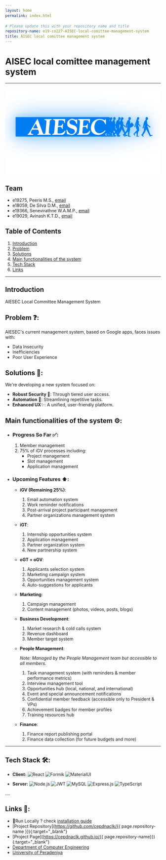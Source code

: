 ```yaml
---
layout: home
permalink: index.html

# Please update this with your repository name and title
repository-name: e19-co227-AISEC-local-comittee-management-system
title: AISEC local comittee management system
---
```


[comment]: # "This is the standard layout for the project, but you can clean this and use your own template"

# AISEC local comittee management system

---

<!-- 
This is a sample image, to show how to add images to your page. To learn more options, please refer [this](https://projects.ce.pdn.ac.lk/docs/faq/how-to-add-an-image/)

![Sample Image](./images/sample.png)
 -->
<div class="figure container">
<img class="mx-auto d-block" src="./images/AIESEC_logo_glow.png" alt="Sample Image" width="500" />
<!-- <p class="caption text-center">Aiesec</p> -->
</div>

## Team
-  e19275, Peeris M.S., [email](mailto:e19275@eng.pdn.ac.lk)
-  e18059, De Silva D.M., [email](mailto:e18059@eng.pdn.ac.lk)
-  e19366, Senevirathne W.A.M.P., [email](mailto:e19366@eng.pdn.ac.lk)
-  e19029, Avinash K.T.D., [email](mailto:e19029@eng.pdn.ac.lk)

## Table of Contents
1. [Introduction](#introduction)
2. [Problem](#problem)
3. [Solutions](#solutions)
4. [Main functionalities of the system](#main-functionalities-of-the-system)
5. [Tech Stack](#tech-stack-🛠️)
6. [Links](#links)

---

## Introduction

AIESEC Local Committee Management System

## Problem ❓:

AIESEC's current management system, based on Google apps, faces issues with:

- Data Insecurity
- Inefficiencies
- Poor User Experience

## Solutions 💭:

We're developing a new system focused on:

- **Robust Security 🔐**: Through tiered user access.
- **Automation** 🤖: Streamlining repetitive tasks.
- **Enhanced UX**✨: A unified, user-friendly platform.

## Main functionalities of the system ⚙️:

- ### Progress So Far ✅:

    1. Member management 
    2. 75% of iGV processes including:
        - Project management
        - Slot management
        - Application management

- ### Upcoming Features ⬆️:

    - **iGV (Remaining 25%)**: 
        1. Email automation system
        2. Work reminder notifications
        3. Post-arrival project participant management
        4. Partner organizations management system
    
    - **iGT**: 
        1. Internship opportunities system
        2. Application management
        3. Partner organization system 
        4. New partnership system

    - **oGT + oGV**: 
        1. Applicants selection system
        2. Marketing campaign system
        3. Opportunities management system
        4. Auto-suggestions for applicants

    - **Marketing**: 
        1. Campaign management
        2. Content management (photos, videos, posts, blogs)

    - **Business Development**: 
        1. Market research & cold calls system
        2. Revenue dashboard
        3. Member target system
        


    - **People Management**: 

        *Note: Managed by the People Management team but accessible to all members.*

        1. Task management system (with reminders & member performance metrics)
        2. Interview management tool
        3. Opportunities hub (local, national, and international)
        4. Event and special announcement notifications
        5. Confidential member feedback (accessible only to President & VPs)
        6. Achievement badges for member profiles
        7. Training resources hub 

    - **Finance**: 
        1. Finance report publishing portal
        2. Finance data collection (for future budgets and more)

---


## Tech Stack 🛠️:

- **Client:** 
   ![React](https://img.shields.io/badge/-React-61DAFB?logo=react&logoColor=white)
   ![Formik](https://img.shields.io/badge/-Formik-162B4D?logo=formik&logoColor=white)
   ![MaterialUI](https://img.shields.io/badge/-MaterialUI-0081CB?logo=material-ui)

- **Server:** 
   ![Node.js](https://img.shields.io/badge/-Node.js-339933?logo=node.js&logoColor=white)
   ![JWT](https://img.shields.io/badge/-JWT-000000?logo=json-web-tokens)
   ![MySQL](https://img.shields.io/badge/-MySQL-4479A1?logo=mysql&logoColor=white)
   ![Express.js](https://img.shields.io/badge/-Express.js-000000?logo=express)
   ![TypeScript](https://img.shields.io/badge/-TypeScript-3178C6?logo=typescript&logoColor=white)

....
## Links 🔗:

- 🤺Run Locally ? check [installation guide](https://github.com/cepdnaclk/e19-co227-aiesec-local-committee-manangement-system/blob/main/client/README.md)
- [Project Repository](https://github.com/cepdnaclk/{{ page.repository-name }}){:target="_blank"}
- [Project Page](https://cepdnaclk.github.io/{{ page.repository-name}}){:target="_blank"}
- [Department of Computer Engineering](http://www.ce.pdn.ac.lk/)
- [University of Peradeniya](https://eng.pdn.ac.lk/)


[//]: # (Please refer this to learn more about Markdown syntax)
[//]: # (https://github.com/adam-p/markdown-here/wiki/Markdown-Cheatsheet)
